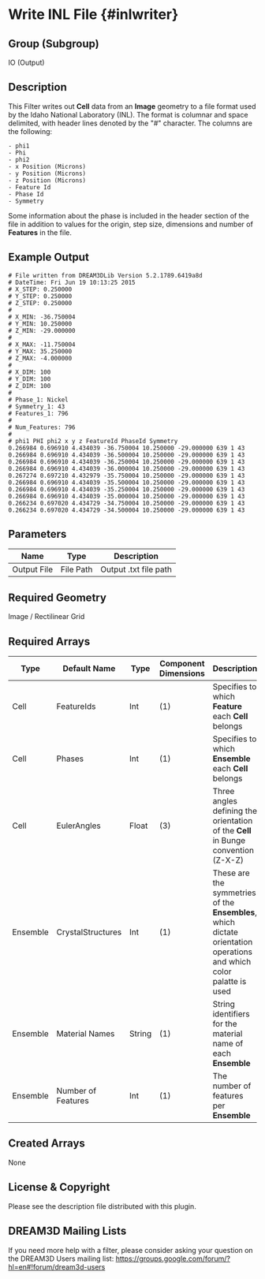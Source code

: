 Write INL File {#inlwriter}
=============

## Group (Subgroup) ##
IO (Output)

## Description ##
This Filter writes out **Cell** data from an **Image** geometry to a file format used by the Idaho National Laboratory (INL).  The format is columnar and space delimited, with header lines denoted by the "#" character. The columns are the following:

	- phi1 
	- Phi 
	- phi2
	- x Position (Microns)
	- y Position (Microns)
	- z Position (Microns)
	- Feature Id
	- Phase Id
	- Symmetry

Some information about the phase is included in the header section of the file in addition to values for the origin, step size, dimensions and number of **Features** in the file.

## Example Output ##

	# File written from DREAM3DLib Version 5.2.1789.6419a8d
	# DateTime: Fri Jun 19 10:13:25 2015
	# X_STEP: 0.250000
	# Y_STEP: 0.250000
	# Z_STEP: 0.250000
	#
	# X_MIN: -36.750004
	# Y_MIN: 10.250000
	# Z_MIN: -29.000000
	#
	# X_MAX: -11.750004
	# Y_MAX: 35.250000
	# Z_MAX: -4.000000
	#
	# X_DIM: 100
	# Y_DIM: 100
	# Z_DIM: 100
	#
	# Phase_1: Nickel 
	# Symmetry_1: 43
	# Features_1: 796
	#
	# Num_Features: 796 
	#
	# phi1 PHI phi2 x y z FeatureId PhaseId Symmetry
	0.266984 0.696910 4.434039 -36.750004 10.250000 -29.000000 639 1 43
	0.266984 0.696910 4.434039 -36.500004 10.250000 -29.000000 639 1 43
	0.266984 0.696910 4.434039 -36.250004 10.250000 -29.000000 639 1 43
	0.266984 0.696910 4.434039 -36.000004 10.250000 -29.000000 639 1 43
	0.267274 0.697210 4.432979 -35.750004 10.250000 -29.000000 639 1 43
	0.266984 0.696910 4.434039 -35.500004 10.250000 -29.000000 639 1 43
	0.266984 0.696910 4.434039 -35.250004 10.250000 -29.000000 639 1 43
	0.266984 0.696910 4.434039 -35.000004 10.250000 -29.000000 639 1 43
	0.266234 0.697020 4.434729 -34.750004 10.250000 -29.000000 639 1 43
	0.266234 0.697020 4.434729 -34.500004 10.250000 -29.000000 639 1 43

## Parameters ##

| Name | Type | Description |
|------|------|-------------|
| Output File | File Path | Output .txt file path |

## Required Geometry ##
Image / Rectilinear Grid

## Required Arrays ##

| Type | Default Name |Type | Component Dimensions | Description |
|------|--------------|-------------|---------|-----|
| Cell | FeatureIds | Int | (1) | Specifies to which **Feature** each **Cell** belongs |
| Cell | Phases | Int | (1) | Specifies to which **Ensemble** each **Cell** belongs |
| Cell | EulerAngles | Float | (3) | Three angles defining the orientation of the **Cell** in Bunge convention (Z-X-Z) |
| Ensemble | CrystalStructures | Int | (1) | These are the symmetries of the **Ensembles**, which dictate orientation operations and which color palatte is used |
| Ensemble | Material Names | String | (1)  | String identifiers for the material name of each **Ensemble** |
| Ensemble | Number of Features | Int | (1) | The number of features per **Ensemble** |

## Created Arrays ##
None

## License & Copyright ##

Please see the description file distributed with this plugin.

## DREAM3D Mailing Lists ##

If you need more help with a filter, please consider asking your question on the DREAM3D Users mailing list:
https://groups.google.com/forum/?hl=en#!forum/dream3d-users


